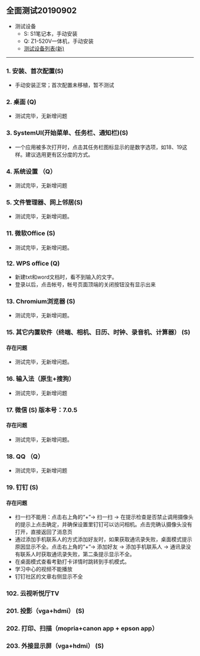 ## 全面测试20190902
- 测试设备
   - S: S1笔记本，手动安装
   - Q: Z1-520V一体机，手动安装
   - [测试设备列表(新)](https://github.com/openthos/app-testing-results/blob/master/list/%E6%B5%8B%E8%AF%95%E8%AE%BE%E5%A4%87%E5%88%97%E8%A1%A8%E6%96%B0.md)

***

### 1. 安装、首次配置(S)

- 手动安装正常；首次配置未移植，暂不测试

### 2. 桌面 (Q)
- 测试完毕，无新增问题

### 3. SystemUI(开始菜单、任务栏、通知栏)(S)

- 一个应用被多次打开时，点击其任务栏图标显示的是数字选项，如18、19这样。建议选用更有区分度的方式。

### 4. 系统设置 （Q）
- 测试完毕，无新增问题

### 5. 文件管理器、网上邻居(S)

- 测试完毕，无新增问题。

### 11. 微软Office (S)
- 测试完毕，无新增问题。

### 12. WPS office (Q)
- 新建txt和word文档时，看不到输入的文字。
- 登录以后，点击帐号，帐号页面顶端的关闭按钮没有显示出来

### 13. Chromium浏览器 (S)
- 测试完毕，无新增问题。

### 15. 其它内置软件（终端、相机、日历、时钟、录音机、计算器） (S)
#### 存在问题
- 测试完毕，无新增问题。

### 16. 输入法（原生+搜狗）
- 测试完毕，无新增问题

### 17. 微信 (S) 版本号：7.0.5
#### 存在问题
- 测试完毕，无新增问题。

### 18. QQ （Q）
- 测试完毕，无新增问题

### 19. 钉钉 (S)
#### 存在问题
- 扫一扫不能用：点击右上角的“+”→ 扫一扫 → 在提示检查是否禁止调用摄像头的提示上点击确定，并确保设置里钉钉可以访问相机。点击完确认摄像头没有打开，直接返回了消息页
- 通过添加手机联系人的方式添加好友时，如果获取通讯录失败，桌面模式提示原因显示不全。点击右上角的“+”→ 添加好友 → 添加手机联系人 → 通讯录没有联系人时获取通讯录失败，第二条提示显示不全。
- 在桌面模式查看考勤打卡详情时跳转到手机模式。
- 学习中心的视频不能播放
- 钉钉社区的文章右侧显示不全

### 102. 云视听悦厅TV


### 201. 投影（vga+hdmi） (S)


### 202. 打印、扫描（mopria+canon app + epson app）


### 203. 外接显示屏（vga+hdmi） (S)

